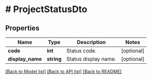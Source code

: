 # # ProjectStatusDto

## Properties

Name | Type | Description | Notes
------------ | ------------- | ------------- | -------------
**code** | **int** | Status code. | [optional]
**display_name** | **string** | Status display name. | [optional]

[[Back to Model list]](../../README.md#models) [[Back to API list]](../../README.md#endpoints) [[Back to README]](../../README.md)
